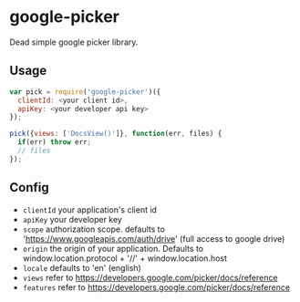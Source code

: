 # google-picker

Dead simple google picker library.

## Usage

```javascript
var pick = require('google-picker')({
  clientId: <your client id>,
  apiKey: <your developer api key>
});

pick({views: ['DocsView()']}, function(err, files) {
  if(err) throw err;
  // files
});
```

## Config

* `clientId` your application's client id
* `apiKey` your developer key
* `scope` authorization scope.  defaults to 'https://www.googleapis.com/auth/drive' (full access to google drive)
* `origin` the origin of your application.  Defaults to window.location.protocol + '//' + window.location.host
* `locale` defaults to 'en' (english)
* `views` refer to https://developers.google.com/picker/docs/reference
* `features` refer to https://developers.google.com/picker/docs/reference

